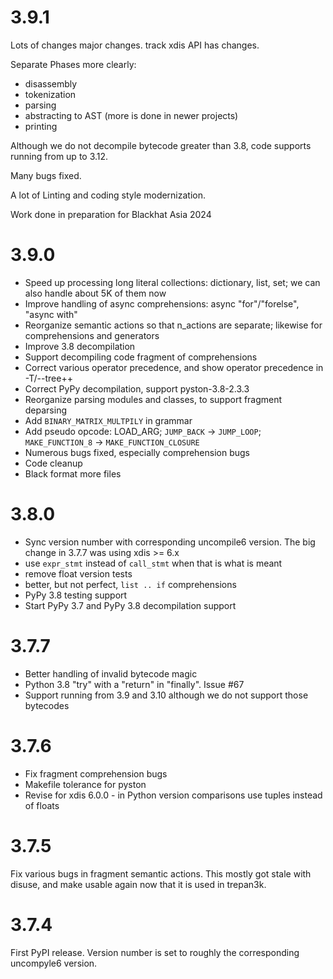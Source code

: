 3.9.1
=====

Lots of changes major changes. track xdis API has changes.

Separate Phases more clearly:
* disassembly
* tokenization
* parsing
* abstracting to AST (more is done in newer projects)
* printing

Although we do not decompile bytecode greater than 3.8, code supports running from up to 3.12.

Many bugs fixed.

A lot of Linting and coding style modernization.

Work done in preparation for Blackhat Asia 2024

3.9.0
=====

* Speed up processing long literal collections: dictionary, list, set; we can also handle about 5K of them now
* Improve handling of async comprehensions: async "for"/"forelse", "async with"
* Reorganize semantic actions so that n_actions are separate; likewise for comprehensions and generators
* Improve 3.8 decompilation
* Support decompiling code fragment of comprehensions
* Correct various operator precedence, and show operator precedence in -T/--tree++
* Correct PyPy decompilation, support pyston-3.8-2.3.3
* Reorganize parsing modules and classes, to support fragment deparsing
* Add `BINARY_MATRIX_MULTPILY` in grammar
* Add pseudo opcode: LOAD_ARG; `JUMP_BACK` -> `JUMP_LOOP`; `MAKE_FUNCTION_8` -> `MAKE_FUNCTION_CLOSURE`
* Numerous bugs fixed, especially comprehension bugs
* Code cleanup
* Black format more files

3.8.0
=====

* Sync version number with corresponding uncompile6 version. The big change in 3.7.7 was using xdis >= 6.x
* use `expr_stmt` instead of `call_stmt` when that is what is meant
* remove float version tests
* better, but not perfect, `list .. if` comprehensions
* PyPy 3.8 testing support
* Start PyPy 3.7 and PyPy 3.8 decompilation support


3.7.7
=====

* Better handling of invalid bytecode magic
* Python 3.8 "try" with a "return" in "finally". Issue #67
* Support running from 3.9 and 3.10 although we do not support those bytecodes

3.7.6
=====

* Fix fragment comprehension bugs
* Makefile tolerance for pyston
* Revise for xdis 6.0.0 - in  Python version comparisons use tuples instead of floats

3.7.5
=====

Fix various bugs in fragment semantic actions. This mostly got stale with disuse, and make usable again now that it is used in trepan3k.


3.7.4
=====

First PyPI release. Version number is set to roughly the corresponding uncompyle6 version.
